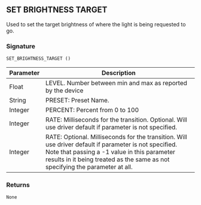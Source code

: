 ## SET BRIGHTNESS TARGET

Used to set the target brightness of where the light is being requested to go.


### Signature

`SET_BRIGHTNESS_TARGET ()`


| Parameter | Description |
| --- | --- |
| Float | LEVEL. Number between min and max as reported by the device | 
| String | PRESET: Preset Name. |
| Integer | PERCENT: Percent from 0 to 100 |
| Integer | RATE: Milliseconds for the transition. Optional. Will use driver default if parameter is not specified. |
| Integer | RATE: Optional. Milliseconds for the transition.  Will use driver default if parameter is not specified. Note that passing a  -1 value in this parameter results in it being treated as the same as not specifying the parameter at all. |


### Returns

`None`


